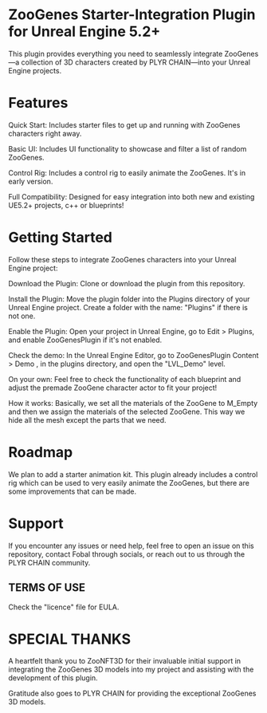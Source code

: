 # ZooGenes Starter-Integration Plugin for Unreal Engine 5.2+
This plugin provides everything you need to seamlessly integrate ZooGenes—a collection of 3D characters created by PLYR CHAIN—into your Unreal Engine projects.

# Features
Quick Start: Includes starter files to get up and running with ZooGenes characters right away.

Basic UI: Includes UI functionality to showcase and filter a list of random ZooGenes.

Control Rig: Includes a control rig to easily animate the ZooGenes. It's in early version.

Full Compatibility: Designed for easy integration into both new and existing UE5.2+ projects, c++ or blueprints!

# Getting Started
Follow these steps to integrate ZooGenes characters into your Unreal Engine project:

Download the Plugin: Clone or download the plugin from this repository.

Install the Plugin: Move the plugin folder into the Plugins directory of your Unreal Engine project. Create a folder with the name: "Plugins" if there is not one.

Enable the Plugin: Open your project in Unreal Engine, go to Edit > Plugins, and enable ZooGenesPlugin if it's not enabled.

Check the demo: In the Unreal Engine Editor, go to ZooGenesPlugin Content > Demo , in the plugins directory, and open the "LVL_Demo" level.

On your own: Feel free to check the functionality of each blueprint and adjust the premade ZooGene character actor to fit your project!

How it works: Basically, we set all the materials of the ZooGene to M_Empty and then we assign the materials of the selected ZooGene. This way we hide all the mesh except the parts that we need.

# Roadmap
We plan to add a starter animation kit. This plugin already includes a control rig which can be used to very easily animate the ZooGenes, but there are some improvements that can be made.

# Support
If you encounter any issues or need help, feel free to open an issue on this repository, contact Fobal through socials, or reach out to us through the PLYR CHAIN community.

## TERMS OF USE
Check the "licence" file for EULA.

# SPECIAL THANKS
A heartfelt thank you to ZooNFT3D for their invaluable initial support in integrating the ZooGenes 3D models into my project and assisting with the development of this plugin.

Gratitude also goes to PLYR CHAIN for providing the exceptional ZooGenes 3D models.

